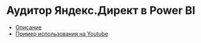 # Аудитор Яндекс.Директ в Power BI

- [Описание](https://zen.yandex.ru/media/id/5b79b78c5d4ed100a9278752/besplatnyi-auditor-iandeksdirekt-ispravte-svoi-oshibki-5b98ff4f602fad00ad9ab354?fbclid=IwAR2_xZJvXpJkvXc23X6asFq0S5zsikwU3emKIew75jOTYH0oGRWQ3K9oQo8)
- [Пример использования на Youtube](https://www.youtube.com/watch?v=xwQzWFixEO0)
